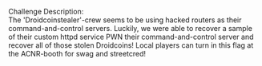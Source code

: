 Challenge Description:<br>
The 'Droidcoinstealer'-crew seems to be using hacked routers as their command-and-control servers. Luckily, we were able to recover a sample of their custom httpd service
PWN their command-and-control server and recover all of those stolen Droidcoins!
Local players can turn in this flag at the ACNR-booth for swag and streetcred! 
